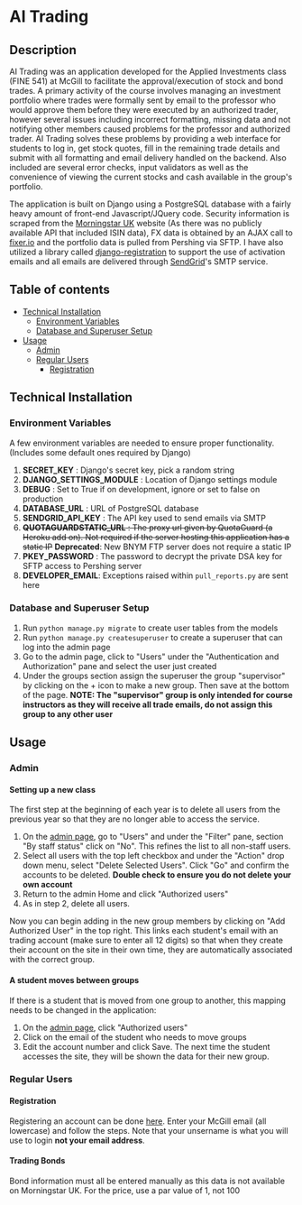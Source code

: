 # AI Trading

## Description

AI Trading was an application developed for the Applied Investments class (FINE 541) at McGill to facilitate the approval/execution of stock and bond trades. A primary activity of the course involves managing an investment portfolio where trades were formally sent by email to the professor who would approve them before they were executed by an authorized trader, however several issues including incorrect formatting, missing data and not notifying other members caused problems for the professor and authorized trader. AI Trading solves these problems by providing a web interface for students to log in, get stock quotes, fill in the remaining trade details and submit with all formatting and email delivery handled on the backend. Also included are several error checks, input validators as well as the convenience of viewing the current stocks and cash available in the group's portfolio.

The application is built on Django using a PostgreSQL database with a fairly heavy amount of front-end Javascript/JQuery code. Security information is scraped from the [Morningstar UK](http://www.morningstar.co.uk/uk/) website (As there was no publicly available API that included ISIN data), FX data is obtained by an AJAX call to [fixer.io](http://fixer.io/) and the portfolio data is pulled from Pershing via SFTP. I have also utilized a library called [django-registration](https://django-registration.readthedocs.io) to support the use of activation emails and all emails are delivered through [SendGrid](https://sendgrid.com/)'s SMTP service.

## Table of contents

- [Technical Installation](#technical-installation)
  * [Environment Variables](#environment-variables)
  * [Database and Superuser Setup](#database-and-superuser-setup)
- [Usage](#usage)
  * [Admin](#admin)
  * [Regular Users](#regular-users)
    + [Registration](#registration)

## Technical Installation

### Environment Variables
A few environment variables are needed to ensure proper functionality. (Includes some default ones required by Django)

1. **SECRET_KEY** : Django's secret key, pick a random string
2. **DJANGO_SETTINGS_MODULE** : Location of Django settings module
3. **DEBUG** : Set to True if on development, ignore or set to false on production
4. **DATABASE_URL** : URL of PostgreSQL database
5. **SENDGRID_API_KEY** : The API key used to send emails via SMTP
6. ~~**QUOTAGUARDSTATIC_URL** : The proxy url given by QuotaGuard (a Heroku add on). Not required if the server hosting this application has a static IP~~
**Deprecated**: New BNYM FTP server does not require a static IP
7. **PKEY_PASSWORD** : The password to decrypt the private DSA key for SFTP access to Pershing server
8. **DEVELOPER_EMAIL**: Exceptions raised within `pull_reports.py` are sent here

### Database and Superuser Setup

1. Run `python manage.py migrate` to create user tables from the models
2. Run `python manage.py createsuperuser` to create a superuser that can log into the admin page
3. Go to the admin page, click to "Users" under the "Authentication and Authorization" pane and select the user just created
4. Under the groups section assign the superuser the group "supervisor" by clicking on the + icon to make a new group. Then save at the bottom of the page.
**NOTE: The "supervisor" group is only intended for course instructors as they will receive all trade emails, do not assign this group to any other user**

## Usage

### Admin

#### Setting up a new class
The first step at the beginning of each year is to delete all users from the previous year so that they are no longer able to access the service.
1. On the [admin page](https://aitrading.herokuapp.com/admin), go to "Users" and under the "Filter" pane, section "By staff status" click on "No". This refines the list to all non-staff users.
2. Select all users with the top left checkbox and under the "Action" drop down menu, select "Delete Selected Users". Click "Go" and confirm the accounts to be deleted. **Double check to ensure you do not delete your own account**
3. Return to the admin Home and click "Authorized users"
4. As in step 2, delete all users.

Now you can begin adding in the new group members by clicking on "Add Authorized User" in the top right. This links each student's email with an trading account (make sure to enter all 12 digits) so that when they create their account on the site in their own time, they are automatically associated with the correct group.

#### A student moves between groups

If there is a student that is moved from one group to another, this mapping needs to be changed in the application:
1. On the [admin page](https://aitrading.herokuapp.com/admin), click "Authorized users"
2. Click on the email of the student who needs to move groups
3. Edit the account number and click Save. The next time the student accesses the site, they will be shown the data for their new group.

### Regular Users

#### Registration
Registering an account can be done [here](https://aitrading.herokuapp.com/accounts/register/). Enter your McGill email (all lowercase) and follow the steps. Note that your unsername is what you will use to login **not your email address**.

#### Trading Bonds
Bond information must all be entered manually as this data is not available on Morningstar UK. For the price, use a par value of 1, not 100
